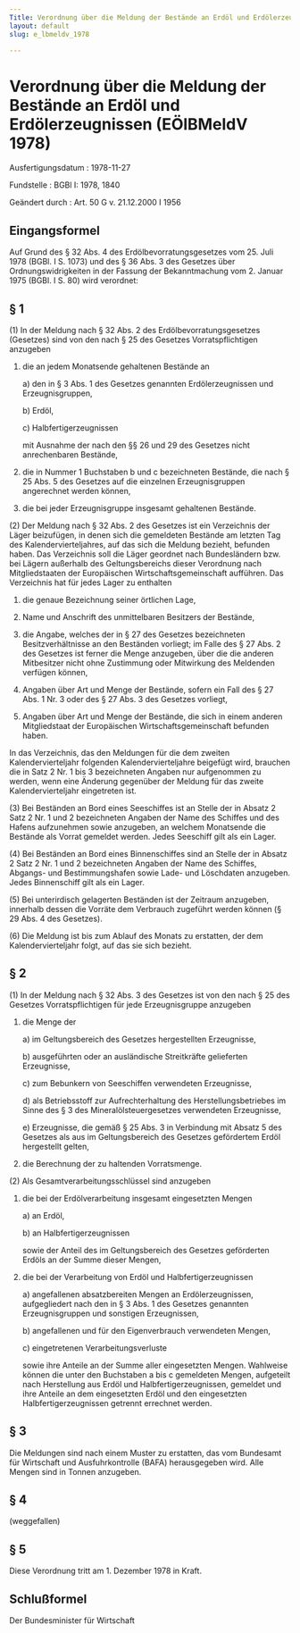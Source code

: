 ```yaml
---
Title: Verordnung über die Meldung der Bestände an Erdöl und Erdölerzeugnissen
layout: default
slug: e_lbmeldv_1978

---
```


# Verordnung über die Meldung der Bestände an Erdöl und Erdölerzeugnissen (EÖlBMeldV 1978)

Ausfertigungsdatum
:   1978-11-27

Fundstelle
:   BGBl I: 1978, 1840

Geändert durch
:   Art. 50 G v. 21.12.2000 I 1956


## Eingangsformel

Auf Grund des § 32 Abs. 4 des Erdölbevorratungsgesetzes vom 25. Juli
1978 (BGBl. I S. 1073) und des § 36 Abs. 3 des Gesetzes über
Ordnungswidrigkeiten in der Fassung der Bekanntmachung vom 2. Januar
1975 (BGBl. I S. 80) wird verordnet:


## § 1

(1) In der Meldung nach § 32 Abs. 2 des Erdölbevorratungsgesetzes
(Gesetzes) sind von den nach § 25 des Gesetzes Vorratspflichtigen
anzugeben

1.  die an jedem Monatsende gehaltenen Bestände an

    a)  den in § 3 Abs. 1 des Gesetzes genannten Erdölerzeugnissen und
        Erzeugnisgruppen,


    b)  Erdöl,


    c)  Halbfertigerzeugnissen




    mit Ausnahme der nach den §§ 26 und 29 des Gesetzes nicht
    anrechenbaren Bestände,


2.  die in Nummer 1 Buchstaben b und c bezeichneten Bestände, die nach §
    25 Abs. 5 des Gesetzes auf die einzelnen Erzeugnisgruppen angerechnet
    werden können,


3.  die bei jeder Erzeugnisgruppe insgesamt gehaltenen Bestände.




(2) Der Meldung nach § 32 Abs. 2 des Gesetzes ist ein Verzeichnis der
Läger beizufügen, in denen sich die gemeldeten Bestände am letzten Tag
des Kalendervierteljahres, auf das sich die Meldung bezieht, befunden
haben. Das Verzeichnis soll die Läger geordnet nach Bundesländern bzw.
bei Lägern außerhalb des Geltungsbereichs dieser Verordnung nach
Mitgliedstaaten der Europäischen Wirtschaftsgemeinschaft aufführen.
Das Verzeichnis hat für jedes Lager zu enthalten

1.  die genaue Bezeichnung seiner örtlichen Lage,


2.  Name und Anschrift des unmittelbaren Besitzers der Bestände,


3.  die Angabe, welches der in § 27 des Gesetzes bezeichneten
    Besitzverhältnisse an den Beständen vorliegt; im Falle des § 27 Abs. 2
    des Gesetzes ist ferner die Menge anzugeben, über die die anderen
    Mitbesitzer nicht ohne Zustimmung oder Mitwirkung des Meldenden
    verfügen können,


4.  Angaben über Art und Menge der Bestände, sofern ein Fall des § 27 Abs.
    1 Nr. 3 oder des § 27 Abs. 3 des Gesetzes vorliegt,


5.  Angaben über Art und Menge der Bestände, die sich in einem anderen
    Mitgliedstaat der Europäischen Wirtschaftsgemeinschaft befunden haben.



In das Verzeichnis, das den Meldungen für die dem zweiten
Kalendervierteljahr folgenden Kalendervierteljahre beigefügt wird,
brauchen die in Satz 2 Nr. 1 bis 3 bezeichneten Angaben nur
aufgenommen zu werden, wenn eine Änderung gegenüber der Meldung für
das zweite Kalendervierteljahr eingetreten ist.

(3) Bei Beständen an Bord eines Seeschiffes ist an Stelle der in
Absatz 2 Satz 2 Nr. 1 und 2 bezeichneten Angaben der Name des Schiffes
und des Hafens aufzunehmen sowie anzugeben, an welchem Monatsende die
Bestände als Vorrat gemeldet werden. Jedes Seeschiff gilt als ein
Lager.

(4) Bei Beständen an Bord eines Binnenschiffes sind an Stelle der in
Absatz 2 Satz 2 Nr. 1 und 2 bezeichneten Angaben der Name des
Schiffes, Abgangs- und Bestimmungshafen sowie Lade- und Löschdaten
anzugeben. Jedes Binnenschiff gilt als ein Lager.

(5) Bei unterirdisch gelagerten Beständen ist der Zeitraum anzugeben,
innerhalb dessen die Vorräte dem Verbrauch zugeführt werden können (§
29 Abs. 4 des Gesetzes).

(6) Die Meldung ist bis zum Ablauf des Monats zu erstatten, der dem
Kalendervierteljahr folgt, auf das sie sich bezieht.


## § 2

(1) In der Meldung nach § 32 Abs. 3 des Gesetzes ist von den nach § 25
des Gesetzes Vorratspflichtigen für jede Erzeugnisgruppe anzugeben

1.  die Menge der

    a)  im Geltungsbereich des Gesetzes hergestellten Erzeugnisse,


    b)  ausgeführten oder an ausländische Streitkräfte gelieferten
        Erzeugnisse,


    c)  zum Bebunkern von Seeschiffen verwendeten Erzeugnisse,


    d)  als Betriebsstoff zur Aufrechterhaltung des Herstellungsbetriebes im
        Sinne des § 3 des Mineralölsteuergesetzes verwendeten Erzeugnisse,


    e)  Erzeugnisse, die gemäß § 25 Abs. 3 in Verbindung mit Absatz 5 des
        Gesetzes als aus im Geltungsbereich des Gesetzes gefördertem Erdöl
        hergestellt gelten,





2.  die Berechnung der zu haltenden Vorratsmenge.




(2) Als Gesamtverarbeitungsschlüssel sind anzugeben

1.  die bei der Erdölverarbeitung insgesamt eingesetzten Mengen

    a)  an Erdöl,


    b)  an Halbfertigerzeugnissen




    sowie der Anteil des im Geltungsbereich des Gesetzes geförderten
    Erdöls an der Summe dieser Mengen,


2.  die bei der Verarbeitung von Erdöl und Halbfertigerzeugnissen

    a)  angefallenen absatzbereiten Mengen an Erdölerzeugnissen, aufgegliedert
        nach den in § 3 Abs. 1 des Gesetzes genannten Erzeugnisgruppen und
        sonstigen Erzeugnissen,


    b)  angefallenen und für den Eigenverbrauch verwendeten Mengen,


    c)  eingetretenen Verarbeitungsverluste




    sowie ihre Anteile an der Summe aller eingesetzten Mengen. Wahlweise
    können die unter den Buchstaben a bis c gemeldeten Mengen, aufgeteilt
    nach Herstellung aus Erdöl und Halbfertigerzeugnissen, gemeldet und
    ihre Anteile an dem eingesetzten Erdöl und den eingesetzten
    Halbfertigerzeugnissen getrennt errechnet werden.





## § 3

Die Meldungen sind nach einem Muster zu erstatten, das vom Bundesamt
für Wirtschaft und Ausfuhrkontrolle (BAFA) herausgegeben wird. Alle
Mengen sind in Tonnen anzugeben.


## § 4

(weggefallen)


## § 5

Diese Verordnung tritt am 1. Dezember 1978 in Kraft.


## Schlußformel

Der Bundesminister für Wirtschaft

